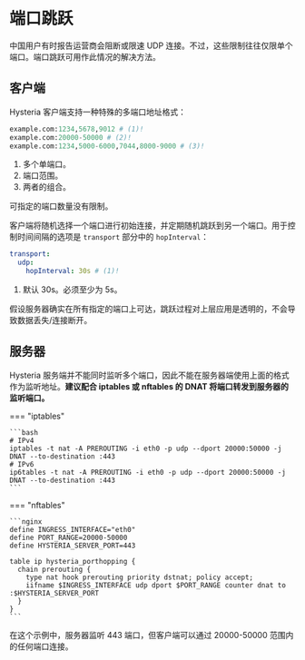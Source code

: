 # 端口跳跃

中国用户有时报告运营商会阻断或限速 UDP 连接。不过，这些限制往往仅限单个端口。端口跳跃可用作此情况的解决方法。

## 客户端

Hysteria 客户端支持一种特殊的多端口地址格式：

```python
example.com:1234,5678,9012 # (1)!
example.com:20000-50000 # (2)!
example.com:1234,5000-6000,7044,8000-9000 # (3)!
```

1. 多个单端口。
2. 端口范围。
3. 两者的组合。

可指定的端口数量没有限制。

客户端将随机选择一个端口进行初始连接，并定期随机跳跃到另一个端口。用于控制时间间隔的选项是 `transport` 部分中的 `hopInterval`：

```yaml
transport:
  udp:
    hopInterval: 30s # (1)!
```

1. 默认 30s。必须至少为 5s。

假设服务器确实在所有指定的端口上可达，跳跃过程对上层应用是透明的，不会导致数据丢失/连接断开。

## 服务器

Hysteria 服务端并不能同时监听多个端口，因此不能在服务器端使用上面的格式作为监听地址。**建议配合 iptables 或 nftables 的 DNAT 将端口转发到服务器的监听端口。**

=== "iptables"

    ```bash
    # IPv4
    iptables -t nat -A PREROUTING -i eth0 -p udp --dport 20000:50000 -j DNAT --to-destination :443
    # IPv6
    ip6tables -t nat -A PREROUTING -i eth0 -p udp --dport 20000:50000 -j DNAT --to-destination :443
    ```

=== "nftables"

    ```nginx
    define INGRESS_INTERFACE="eth0"
    define PORT_RANGE=20000-50000
    define HYSTERIA_SERVER_PORT=443

    table ip hysteria_porthopping {
      chain prerouting {
        type nat hook prerouting priority dstnat; policy accept;
        iifname $INGRESS_INTERFACE udp dport $PORT_RANGE counter dnat to :$HYSTERIA_SERVER_PORT
      }
    }
    ```

在这个示例中，服务器监听 443 端口，但客户端可以通过 20000-50000 范围内的任何端口连接。
